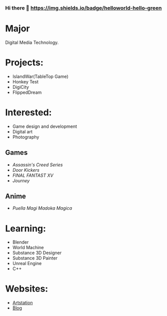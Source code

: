 ### Hi there 👋 https://img.shields.io/badge/helloworld-hello-green

<!--
**ChaelKenvin/ChaelKenvin** is a ✨ _special_ ✨ repository because its `README.md` (this file) appears on your GitHub profile.
-->
# Major
Digital Media Technology.

# Projects:
* IslandWar(TableTop Game)
* Honkey Test
* DigiCity
* FlippedDream

# Interested:
* Game design and development
* Digital art
* Photography
## Games
* *Assassin's Creed Series*
* *Door Kickers*
* *FINAL FANTAST XV*
* *Journey*
## Anime
* *Puella Magi Madoka Magica*

# Learning:
* Blender
* World Machine
* Substance 3D Designer
* Substance 3D Painter
* Unreal Engine
* C++

# Websites:
* [Artstation](https://www.artstation.com/chaelkenway2001)
* [Blog](https://chaelkenway.wordpress.com)
